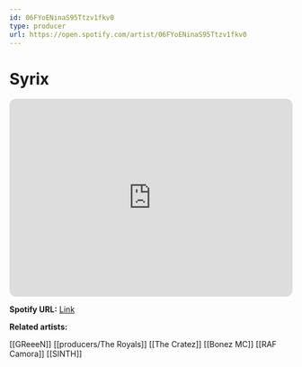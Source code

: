 ```yaml
---
id: 06FYoENinaS95Ttzv1fkv0
type: producer
url: https://open.spotify.com/artist/06FYoENinaS95Ttzv1fkv0
---
```

# Syrix

<iframe style="border-radius:12px" src="https://open.spotify.com/embed/artist/06FYoENinaS95Ttzv1fkv0" width="100%" height="352" frameBorder="0" allowfullscreen="" allow="autoplay; clipboard-write; encrypted-media; fullscreen; picture-in-picture" loading="lazy"></iframe>

**Spotify URL:** [Link](https://open.spotify.com/artist/06FYoENinaS95Ttzv1fkv0)

**Related artists:**

[[GReeeN]]
[[producers/The Royals]]
[[The Cratez]]
[[Bonez MC]]
[[RAF Camora]]
[[SINTH]]
